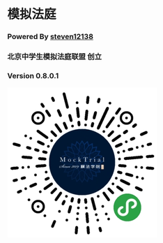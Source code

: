 # 模拟法庭
### Powered By [steven12138](https://github.com/steven12138/)
### 北京中学生模拟法庭联盟 创立
### Version 0.8.0.1 
![小程序码](./icon/logo.jpg)